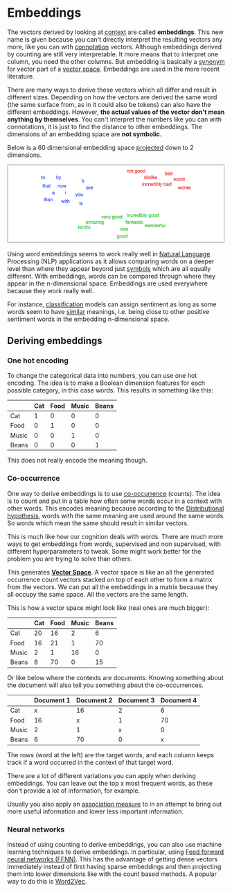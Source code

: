# Embeddings
The vectors derived by looking at [context](Context.md) are called **embeddings**. This new name is given because you can't directly interpret the resulting vectors any more, like you can with [connotation](Connotations.md) vectors. Although embeddings derived by counting are still very interpretable. It more means that to interpret one column, you need the other columns. But embedding is basically a [synonym](../Languages/Synonyms.md) for vector part of a [vector space](Vector%20Space.md). Embeddings are used in the more recent literature. 

There are many ways to derive these vectors which all differ and result in different sizes. 
Depending on how the vectors are derived the same word (the same surface from, as in it could also be tokens) can also have the different embeddings.  However, **the actual values of the vector don't mean anything by themselves**. You can't interpret the numbers like you can with connotations, it is just to find the distance to other embeddings. The dimensions of an embedding space are **not symbolic**. 

Below is a 60 dimensional embedding space [projected](Dimensionality%20reduction.md) down to 2 dimensions.  

![A two-dimensional (t-SNE) projection of embeddings for some words and phrases, showing that words with similar meanings are nearby in space](../images/Pasted%20image%2020220601145459.png)

Using word embeddings seems to work really well in [Natural Language](../Languages/Natural%20languages.md) Processing (NLP) applications as it allows comparing words on a deeper level than where they appear beyond just [symbols](../Data/Symbol.md) which are all equally different. With embeddings, words can be compared through where they appear in the n-dimensional space. Embeddings are used everywhere because they work really well. 

For instance, [classification](../Classification.md) models can assign sentiment as long as some words seem to have [similar](Word%20similarity.md) meanings, i.e. being close to other positive sentiment words in the embedding n-dimensional space. 

## Deriving embeddings 
### One hot encoding 
To change the categorical data into numbers, you can use one hot encoding. The idea is to make a Boolean dimension features for each possible category, in this case words. This results in something like this:

|       | Cat | Food | Music | Beans |
| ----- | --- | ---- | ----- | ----- |
| Cat   | 1   | 0    | 0     | 0     |
| Food  | 0   | 1    | 0     | 0     |
| Music | 0   | 0    | 1     | 0     |
| Beans | 0   | 0    | 0     | 1     | 

This does not really encode the meaning though. 

### Co-occurrence 
One way to derive embeddings is to use [co-occurrence](Co-occurrence.md) (counts). The idea is to count and put in a table how often some words occur in a context with other words. This encodes meaning because according to the [Distributional hypothesis](Distributional%20hypothesis.md), words with the same meaning are used around the same words. So words which mean the same should result in similar vectors.

This is much like how our cognition deals with words. There are much more ways to get embeddings from words, supervised and non supervised, with different hyperparameters to tweak. Some might work better for the problem you are trying to solve than others. 

This generates **[Vector Space](Vector%20Space.md)**. A vector space is like an all the generated occurrence count vectors stacked on top of each other to form a matrix from the vectors. We can put all the embeddings in a matrix because they all occupy the same space. All the vectors are the same length. 

This is how a vector space might look like (real ones are much bigger):

|       | Cat | Food | Music | Beans |
| ----- | --- | ---- | ----- | ----- |
| Cat   | 20  | 16   | 2     | 6     |
| Food  | 16  | 21    | 1     | 70    |
| Music | 2   | 1    | 16    | 0     | 
| Beans | 6   | 70   | 0     | 15     |

Or like below where the contexts are documents. Knowing something about the document will also tell you something about the co-occurrences. 

|       | Document 1 | Document 2 | Document 3 | Document 4 |
| ----- | ---------- | ---------- | ---------- | ---------- |
| Cat   | x          | 16         | 2          | 6          |
| Food  | 16         | x          | 1          | 70         |
| Music | 2          | 1          | x          | 0          |
| Beans | 6          | 70         | 0          | x          |


The rows (word at the left) are the target words, and each column keeps track if a word occurred in the context of that target word.  

There are a lot of different variations you can apply when deriving embeddings. You can leave out the top x most frequent words, as these don't provide a lot of information, for example. 

Usually you also apply an [association measure](Association%20measure.md) to in an attempt to bring out more useful information and lower less important information. 

### Neural networks 
Instead of using counting to derive embeddings, you can also use machine learning techniques to derive embeddings. In particular, using [Feed forward neural networks (FFNN)](../Prediction/Feed%20forward%20neural%20networks%20(FFNN).md). This has the advantage of getting dense vectors immediately instead of first having sparse embeddings and then projecting them into lower dimensions like with the count based methods. A popular way to do this is [Word2Vec](Word2Vec.md).  

